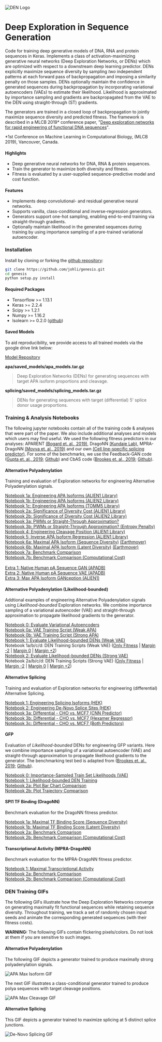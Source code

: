 ![DEN Logo](https://github.com/johli/genesis/blob/master/den_github_logo.png?raw=true)

# Deep Exploration in Sequence Generation
Code for training deep generative models of DNA, RNA and protein sequences in Keras. Implements a class of activation-maximizing generative neural networks (Deep Exploration Networks, or DENs) which are optimized with respect to a downstream deep learning predictor. DENs explicitly maximize sequence diversity by sampling *two* independent patterns at each forward pass of backpropagation and imposing a similarity penalty on those samples. DENs optionally maintain the confidence in generated sequences during backpropagation by incorporating variational autoencoders (VAEs) to estimate their likelihood. Likelihood is approximated by importance sampling and gradients are backpropagated from the VAE to the DEN using straight-through (ST) gradients.

The generators are trained in a closed loop of backpropagation to jointly maximize sequence diversity and predicted fitness. The framework is described in a MLCB 2019* conference paper, "[Deep exploration networks for rapid engineering of functional DNA sequences](https://github.com/johli/genesis/blob/master/mlcb_exploration_nets.pdf?raw=true)".

*1st Conference on Machine Learning in Computational Biology, (MLCB 2019), Vancouver, Canada.

#### Highlights
- Deep generative neural networks for DNA, RNA & protein sequences.
- Train the generator to maximize both diversity and fitness.
- Fitness is evaluated by a user-supplied sequence-predictive model and cost function.

#### Features
- Implements deep convolutional- and residual generative neural networks.
- Supports vanilla, class-conditional and inverse-regression generators.
- Generators support one-hot sampling, enabling end-to-end training via straight-through gradients.
- Optionally maintain likelihood in the generated sequences during training by using importance sampling of a pre-trained variational autoencoder.

### Installation
Install by cloning or forking the [github repository](https://github.com/johli/genesis.git):
```sh
git clone https://github.com/johli/genesis.git
cd genesis
python setup.py install
```

#### Required Packages
- Tensorflow >= 1.13.1
- Keras >= 2.2.4
- Scipy >= 1.2.1
- Numpy >= 1.16.2
- Isolearn >= 0.2.0 ([github](https://github.com/johli/isolearn.git))

#### Saved Models
To aid reproducibility, we provide access to all trained models via the google drive link below:

[Model Repository](https://drive.google.com/open?id=11_wlrjrb0ee_UyaT9agMigpIsmGlFZzU)

**apa/saved_models/apa_models.tar.gz**
> Deep Exploration Networks (DENs) for generating sequences with target APA isoform proportions and cleavage.

**splicing/saved_models/splicing_models.tar.gz**
> DENs for generating sequences with target (differential) 5' splice donor usage proportions.

### Training & Analysis Notebooks 
The following jupyter notebooks contain all of the training code & analyses that were part of the paper.
We also include additional analyses and models which users may find useful. We used the following fitness predictors in our analyses: APARENT [(Bogard et. al., 2019)](https://doi.org/10.1016/j.cell.2019.04.046), DragoNN [(Kundaje Lab)](https://github.com/kundajelab/dragonn), MPRA-DragoNN [(Movva et. al., 2019)](https://doi.org/10.1371/journal.pone.0218073) and our own [(Cell line-specific splicing predictor)](https://github.com/johli/splirent). For some of the benchmarks, we use the Feedback-GAN code ([Gupta et. al., 2019](https://doi.org/10.1038/s42256-019-0017-4); [Github](https://github.com/av1659/fbgan)) and CbAS code ([Brookes et. al., 2019](https://arxiv.org/abs/1901.10060); [Github](https://github.com/dhbrookes/CbAS)).

#### Alternative Polyadenylation
Training and evaluation of Exploration networks for engineering Alternative Polyadenylation signals.

[Notebook 1a: Engineering APA Isoforms (ALIEN1 Library)](https://nbviewer.jupyter.org/github/johli/genesis/blob/master/analysis/apa/apa_target_isoform_genesis_simple.ipynb)<br/>
[Notebook 1b: Engineering APA Isoforms (ALIEN2 Library)](https://nbviewer.jupyter.org/github/johli/genesis/blob/master/analysis/apa/apa_target_isoform_genesis_doubledope.ipynb)<br/>
[Notebook 1c: Engineering APA Isoforms (TOMM5 Library)](https://nbviewer.jupyter.org/github/johli/genesis/blob/master/analysis/apa/apa_target_isoform_genesis_tomm5.ipynb)<br/>
[Notebook 2a: Significance of Diversity Cost (ALIEN1 Library)](https://nbviewer.jupyter.org/github/johli/genesis/blob/master/analysis/apa/apa_max_isoform_genesis_simple_eval_repelweight.ipynb)<br/>
[Notebook 2b: Significance of Diversity Cost (ALIEN2 Library)](https://nbviewer.jupyter.org/github/johli/genesis/blob/master/analysis/apa/apa_max_isoform_genesis_doubledope_eval_repelweight.ipynb)<br/>
[Notebook 3a: PWMs or Straight-Through Approximation?](https://nbviewer.jupyter.org/github/johli/genesis/blob/master/analysis/apa/apa_max_isoform_genesis_eval_sampling_modes_no_entropy_with_edit_distances.ipynb)<br/>
[Notebook 3b: PWMs or Straight-Through Approximation? (Entropy Penalty)](https://nbviewer.jupyter.org/github/johli/genesis/blob/master/analysis/apa/apa_max_isoform_genesis_eval_sampling_modes_with_edit_distances.ipynb)<br/>
[Notebook 4: Engineering Cleavage Position (ALIEN1 Library)](https://nbviewer.jupyter.org/github/johli/genesis/blob/master/analysis/apa/apa_cleavage_genesis.ipynb)<br/>
[Notebook 5: Inverse APA Isoform Regression (ALIEN1 Library)](https://nbviewer.jupyter.org/github/johli/genesis/blob/master/analysis/apa/apa_isoform_regression_genesis.ipynb)<br/>
[Notebook 6a: Maximal APA Isoform (Sequence Diversity)](https://nbviewer.jupyter.org/github/johli/genesis/blob/master/analysis/apa/apa_max_isoform_genesis_simple.ipynb) [(Earthmover)](https://nbviewer.jupyter.org/github/johli/genesis/blob/master/analysis/apa/apa_max_isoform_genesis_simple_earthmover.ipynb)<br/>
[Notebook 6b: Maximal APA Isoform (Latent Diversity)](https://nbviewer.jupyter.org/github/johli/genesis/blob/master/analysis/apa/apa_max_isoform_genesis_simple_predictor_latent_similarity_cosine.ipynb) [(Earthmover)](https://nbviewer.jupyter.org/github/johli/genesis/blob/master/analysis/apa/apa_max_isoform_genesis_simple_predictor_latent_similarity_cosine_earthmover.ipynb)<br/>
[Notebook 7a: Benchmark Comparison](https://nbviewer.jupyter.org/github/johli/genesis/blob/master/analysis/apa/apa_max_isoform_genesis_simple_eval_models.ipynb)<br/>
[Notebook 7b: Benchmark Comparison (Computational Cost)](https://nbviewer.jupyter.org/github/johli/genesis/blob/master/analysis/apa/apa_max_isoform_genesis_simple_eval_basinhopping_trajs.ipynb)<br/>
<br/>
[Extra 1: Native Human pA Sequence GAN (APADB)](https://nbviewer.jupyter.org/github/johli/genesis/blob/master/analysis/apa/gan/train_sequence_sngan_new_resnet_multisample_batchnorm_normal_apadb.ipynb)<br/>
[Extra 2: Native Human pA Sequence VAE (APADB)](https://nbviewer.jupyter.org/github/johli/genesis/blob/master/analysis/apa/vae/train_sequence_vae_all_code_partials_apadb_new_resnet_len_160.ipynb)<br/>
[Extra 3: Max APA Isoform GANception (ALIEN1)](https://nbviewer.jupyter.org/github/johli/genesis/blob/master/analysis/apa/ganception/apa_max_isoform_genesis_wgan_simple_singlesample_descent_normal_latent_similarity.ipynb)<br/>

#### Alternative Polyadenylation (Likelihood-bounded)
Addtional examples of engineering Alternative Polyadenylation signals using *Likelihood-bounded* Exploration networks. We combine importance sampling of a variational autoencoder (VAE) and straight-through approximation to propagate likelihood gradients to the generator.

[Notebook 0: Evaluate Variational Autoencoders](https://nbviewer.jupyter.org/github/johli/genesis/blob/master/analysis/apa/apa_max_isoform_genesis_doubledope_eval_vaes.ipynb)<br/>
[Notebook 0a: VAE Training Script (Weak APA)](https://nbviewer.jupyter.org/github/johli/genesis/blob/master/analysis/apa/vae/train_sequence_vae_all_code_partials_doubledope_old_resnet_len_128_weak_very_high_kl.ipynb)<br/>
[Notebook 0b: VAE Training Script (Strong APA)](https://nbviewer.jupyter.org/github/johli/genesis/blob/master/analysis/apa/vae/train_sequence_vae_all_code_partials_doubledope_old_resnet_len_128_strong_very_high_kl.ipynb)<br/>
[Notebook 1: Evaluate Likelihood-bounded DENs (Weak VAE)](https://nbviewer.jupyter.org/github/johli/genesis/blob/master/analysis/apa/apa_max_isoform_genesis_doubledope_kl_vae_weak_lower_fitness_eval_generators.ipynb)<br/>
Notebook 1a/b/c/d: DEN Training Scripts (Weak VAE) ([Only Fitness](https://nbviewer.jupyter.org/github/johli/genesis/blob/master/analysis/apa/apa_max_isoform_genesis_doubledope_kl_only_fitness.ipynb) | [Margin -2](https://nbviewer.jupyter.org/github/johli/genesis/blob/master/analysis/apa/apa_max_isoform_genesis_doubledope_kl_vae_weak_vae_margin_neg_2_lower_fitness.ipynb) | [Margin 0](https://nbviewer.jupyter.org/github/johli/genesis/blob/master/analysis/apa/apa_max_isoform_genesis_doubledope_kl_vae_weak_margin_0_lower_fitness.ipynb) | [Margin +2](https://nbviewer.jupyter.org/github/johli/genesis/blob/master/analysis/apa/apa_max_isoform_genesis_doubledope_kl_vae_weak_vae_margin_pos_2_lower_fitness.ipynb))<br/>
[Notebook 2: Evaluate Likelihood-bounded DENs (Strong VAE)](https://nbviewer.jupyter.org/github/johli/genesis/blob/master/analysis/apa/apa_max_isoform_genesis_doubledope_kl_vae_strong_lower_fitness_eval_generators.ipynb)<br/>
Notebook 2a/b/c/d: DEN Training Scripts (Strong VAE) ([Only Fitness](https://nbviewer.jupyter.org/github/johli/genesis/blob/master/analysis/apa/apa_max_isoform_genesis_doubledope_kl_only_fitness.ipynb) | [Margin -2](https://nbviewer.jupyter.org/github/johli/genesis/blob/master/analysis/apa/apa_max_isoform_genesis_doubledope_kl_vae_strong_margin_neg_2_lower_fitness.ipynb) | [Margin 0](https://nbviewer.jupyter.org/github/johli/genesis/blob/master/analysis/apa/apa_max_isoform_genesis_doubledope_kl_vae_strong_margin_0_lower_fitness.ipynb) | [Margin +2](https://nbviewer.jupyter.org/github/johli/genesis/blob/master/analysis/apa/apa_max_isoform_genesis_doubledope_kl_vae_strong_vae_margin_pos_2_lower_fitness.ipynb))<br/>

#### Alternative Splicing
Training and evaluation of Exploration networks for engineering (differential) Alternative Splicing.

[Notebook 1: Engineering Splicing Isoforms (HEK)](https://nbviewer.jupyter.org/github/johli/genesis/blob/master/analysis/splicing/splicing_target_isoform_genesis_hek.ipynb)<br/>
[Notebook 2: Engineering De-Novo Splice Sites (HEK)](https://nbviewer.jupyter.org/github/johli/genesis/blob/master/analysis/splicing/splicing_cleavage_genesis_hek.ipynb)<br/>
[Notebook 3a: Differential - CHO vs. MCF7 (CNN Predictor)](https://nbviewer.jupyter.org/github/johli/genesis/blob/master/analysis/splicing/splicing_differential_genesis_cnn_cho_vs_mcf7.ipynb)<br/>
[Notebook 3b: Differential - CHO vs. MCF7 (Hexamer Regressor)](https://nbviewer.jupyter.org/github/johli/genesis/blob/master/analysis/splicing/splicing_differential_genesis_logistic_regression_both_regions_cho_vs_mcf7.ipynb)<br/>
[Notebook 3c: Differential - CHO vs. MCF7 (Both Predictors)](https://nbviewer.jupyter.org/github/johli/genesis/blob/master/analysis/splicing/splicing_differential_genesis_cnn_and_logistic_regression_both_regions_cho_vs_mcf7.ipynb)<br/>

#### GFP
Evaluation of *Likelihood-bounded* DENs for engineering GFP variants. Here we combine importance sampling of a variational autoencoder (VAE) and straight-through approximation to propagate likelihood gradients to the generator. The benchmarking test bed is adapted from ([Brookes et. al., 2019](https://arxiv.org/abs/1901.10060); [Github](https://github.com/dhbrookes/CbAS)).

[Notebook 0: Importance-Sampled Train Set Likelihoods (VAE)](https://nbviewer.jupyter.org/github/johli/genesis/blob/master/analysis/gfp/gfp_test_vaes.ipynb)<br/>
[Notebook 1: Likelihood-bounded DEN Training](https://nbviewer.jupyter.org/github/johli/genesis/blob/master/analysis/gfp/gfp_sf_kl_den_repeats_with_edit_distances.ipynb)<br/>
[Notebook 2a: Plot Bar Chart Comparison](https://nbviewer.jupyter.org/github/johli/genesis/blob/master/analysis/gfp/plotting_kl_den_sf_with_edit_distances.ipynb)<br/>
[Notebook 2b: Plot Trajectory Comparison](https://nbviewer.jupyter.org/github/johli/genesis/blob/master/analysis/gfp/plotting_kl_den_sf_traj.ipynb)<br/>

#### SPI1 TF Binding (DragoNN)
Benchmark evaluation for the DragoNN fitness predictor.

[Notebook 1a: Maximal TF Binding Score (Sequence Diversity)](https://nbviewer.jupyter.org/github/johli/genesis/blob/master/analysis/dragonn/dragonn_genesis_max_spi1_earthmover.ipynb)<br/>
[Notebook 1b: Maximal TF Binding Score (Latent Diversity)](https://nbviewer.jupyter.org/github/johli/genesis/blob/master/analysis/dragonn/dragonn_genesis_max_spi1_earthmover_latent_penalty.ipynb)<br/>
[Notebook 2a: Benchmark Comparison](https://nbviewer.jupyter.org/github/johli/genesis/blob/master/analysis/dragonn/dragonn_genesis_max_spi1_eval_models.ipynb)<br/>
[Notebook 2b: Benchmark Comparison (Computational Cost)](https://nbviewer.jupyter.org/github/johli/genesis/blob/master/analysis/dragonn/dragonn_genesis_max_spi1_eval_basinhopping_trajs.ipynb)<br/>

#### Transcriptional Activity (MPRA-DragoNN)
Benchmark evaluation for the MPRA-DragoNN fitness predictor.

[Notebook 1: Maximal Transcriptional Activity](https://nbviewer.jupyter.org/github/johli/genesis/blob/master/analysis/mpradragonn/mpradragonn_genesis_sv40_max_activity_earthmover.ipynb)<br/>
[Notebook 2a: Benchmark Comparison](https://nbviewer.jupyter.org/github/johli/genesis/blob/master/analysis/mpradragonn/mpradragonn_genesis_sv40_max_activity_eval_models.ipynb)<br/>
[Notebook 2b: Benchmark Comparison (Computational Cost)](https://nbviewer.jupyter.org/github/johli/genesis/blob/master/analysis/mpradragonn/mpradragonn_genesis_sv40_max_activity_eval_basinhopping_trajs.ipynb)<br/>

### DEN Training GIFs
The following GIFs illustrate how the Deep Exploration Networks converge on generating maximally fit functional sequences while retaining sequence diversity. Throughout training, we track a set of randomly chosen input seeds and animate the corresponding generated sequences (with their fitness costs).

**WARNING:** The following GIFs contain flickering pixels/colors. Do not look at them if you are sensitive to such images.

#### Alternative Polyadenylation
The following GIF depicts a generator trained to produce maximally strong polyadenylation signals.

![APA Max Isoform GIF](https://github.com/johli/genesis/blob/master/analysis/apa/genesis_max_isoform_simple_fixed_sequences_with_seeds_and_pwms_all_small_32_colors.gif?raw=true)

The next GIF illustrates a class-conditional generator trained to produce polya sequences with target cleavage positions.

![APA Max Cleavage GIF](https://github.com/johli/genesis/blob/master/analysis/apa/genesis_max_cleavage_simple_fixed_sequences_with_seeds_and_pwms_all_small_32_colors.gif?raw=true)

#### Alternative Splicing
This GIF depicts a generator trained to maximize splicing at 5 distinct splice junctions.

![De-Novo Splicing GIF](https://github.com/johli/genesis/blob/master/analysis/splicing/genesis_cleavage_multiclass_fixed_sequences_with_seeds_and_pwms_all_speedup_small.gif?raw=true)
